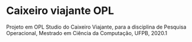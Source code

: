 # Caixeiro viajante OPL

Projeto em OPL Studio do Caixeiro Viajante, para a disciplina de Pesquisa Operacional, Mestrado em Ciência da Computação, UFPB, 2020.1
